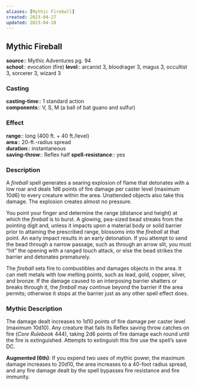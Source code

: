 ```yaml
---
aliases: [Mythic Fireball]
created: 2023-04-27
updated: 2023-04-28
---
```


## Mythic Fireball

**source**:: Mythic Adventures pg. 94  
**school**:: evocation (fire)
**level**:: arcanist 3, bloodrager 3, magus 3, occultist 3, sorcerer 3, wizard 3

### Casting

**casting-time**:: 1 standard action  
**components**:: V, S, M (a ball of bat guano and sulfur)

### Effect

**range**:: long (400 ft. + 40 ft./level)  
**area**:: 20-ft.-radius spread  
**duration**:: instantaneous  
**saving-throw**:: Reflex half
**spell-resistance**:: yes

### Description

A *fireball* spell generates a searing explosion of flame that detonates with a low roar and deals 1d6 points of fire damage per caster level (maximum 10d6) to every creature within the area. Unattended objects also take this damage. The explosion creates almost no pressure.  
  
You point your finger and determine the range (distance and height) at which the *fireball* is to burst. A glowing, pea-sized bead streaks from the pointing digit and, unless it impacts upon a material body or solid barrier prior to attaining the prescribed range, blossoms into the *fireball* at that point. An early impact results in an early detonation. If you attempt to send the bead through a narrow passage, such as through an arrow slit, you must “hit” the opening with a ranged touch attack, or else the bead strikes the barrier and detonates prematurely.  
  
The *fireball* sets fire to combustibles and damages objects in the area. It can melt metals with low melting points, such as lead, gold, copper, silver, and bronze. If the damage caused to an interposing barrier shatters or breaks through it, the *fireball* may continue beyond the barrier if the area permits; otherwise it stops at the barrier just as any other spell effect does.

### Mythic Description

The damage dealt increases to 1d10 points of fire damage per caster level (maximum 10d10). Any creature that fails its Reflex saving throw catches on fire (*Core Rulebook* 444), taking 2d6 points of fire damage each round until the fire is extinguished. Attempts to extinguish this fire use the spell’s save DC.  
  
**Augmented (6th)**: If you expend two uses of mythic power, the maximum damage increases to 20d10, the area increases to a 40-foot radius spread, and any fire damage dealt by the spell bypasses fire resistance and fire immunity.

